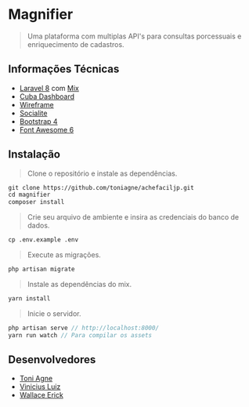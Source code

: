 
# Magnifier
> Uma plataforma com multiplas API's para consultas porcessuais e enriquecimento de cadastros. 

## Informações Técnicas

- [Laravel 8](https://laravel.com/) com [Mix](https://laravel.com/docs/8.x/mix)
- [Cuba Dashboard](http://preview.themeforest.net/item/cuba-bootstrap-responsive-admin-dashboard-template/full_screen_preview/27530933?_ga=2.181784803.577053218.1600468722-1355300982.1593182370)
- [Wireframe](https://xd.adobe.com/view/a3b11a02-f8c7-41bf-8abd-e6a78c412137-f6e2/?fullscreen)
- [Socialite](https://laravel.com/docs/7.x/socialite)
- [Bootstrap 4](https://getbootstrap.com/docs/4.0/getting-started/introduction/)
- [Font Awesome 6](https://fontawesome.com/)

## Instalação
> Clone o repositório e instale as dependências.

```html
git clone https://github.com/toniagne/achefaciljp.git
cd magnifier
composer install
```

> Crie seu arquivo de ambiente e insira as credenciais do banco de dados.

```html
cp .env.example .env
```

> Execute as migrações.
```html
php artisan migrate
```

> Instale as dependências do mix.

```html
yarn install
```

> Inicie o servidor.
 ```js 
php artisan serve // http://localhost:8000/
yarn run watch // Para compilar os assets
```

## Desenvolvedores

- [Toni Agne](https://gitlab.com/toniagne)
- [Vinicius Luiz](https://gitlab.com/viniciusluiz)
- [Wallace Erick](https://gitlab.com/wallaceerick)
